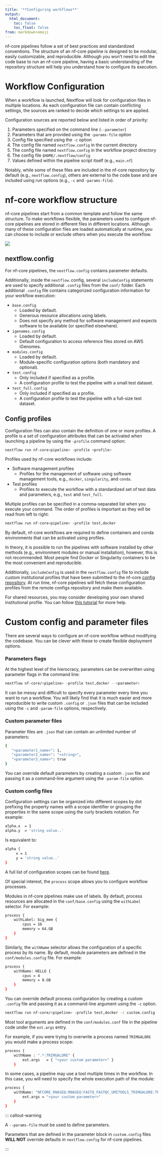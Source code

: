 ```yaml
---
title: '**Configuring workflows**'
output:
  html_document:
    toc: false
    toc_float: false
from: markdown+emoji
---
```


nf-core pipelines follow a set of best practices and standardized conventions. The structure of an nf-core pipeline is designed to be modular, easily customizable, and reproducible. Although you won’t need to edit the code base to run an nf-core pipeline, having a basic understanding of the repository structure will help you understand how to configure its execution.

# Workflow Configuration

When a workflow is launched, Nextflow will look for configuration files in multiple locations. As each configuration file can contain conflicting settings, the sources are ranked to decide which settings to are applied.

Configuration sources are reported below and listed in order of priority:

1. Parameters specified on the command line (`--parameter`)
2. Parameters that are provided using the `-params-file` option
3. Config file specified using the `-c` option
4. The config file named `nextflow.config` in the current directory
5. The config file named `nextflow.config` in the workflow project directory
6. The config file `$HOME/.nextflow/config`
7. Values defined within the pipeline script itself (e.g., `main.nf`)

Notably, while some of these files are included in the nf-core repository by default (e.g., `nextflow.config`), others are external to the code base and are included using run options (e.g., `-c` and `-params-file`).

# nf-core workflow structure

nf-core pipelines start from a common template and follow the same structure. To make workflows flexible, the parameters used to configure nf-core pipelines are stored in different files in different locations. Although many of these configuration files are loaded automatically at runtime, you can choose to include or exclude others when you execute the workflow.

![](../figs/1.3_structure.excalidraw.png)

## nextflow.config

For nf-core pipelines, the `nextflow.config` contains parameter defaults.

Additionally, inside the `nextflow.`config, several `includeConfig` statements are used to specify additional `.config` files from the `conf/` folder. Each additional `.config` file contains categorized configuration information for your workflow execution:

- `base.config`
  - Loaded by default.
  - Generous resource allocations using labels.
  - Does not specify any method for software management and expects software to be available (or specified elsewhere).
- `igenomes.config`
  - Loaded by default.
  - Default configuration to access reference files stored on AWS iGenomes.
- `modules.config`
  - Loaded by default.
  - Module-specific configuration options (both mandatory and optional).
- `test.config`
  - Only included if specified as a profile.
  - A configuration profile to test the pipeline with a small test dataset.
- `test_full.config`
  - Only included if specified as a profile.
  - A configuration profile to test the pipeline with a full-size test dataset.

## Config profiles

Configuration files can also contain the definition of one or more profiles. A profile is a set of configuration attributes that can be activated when launching a pipeline by using the `-profile` command option:

```bash
nextflow run nf-core<pipeline> -profile <profile>
```

Profiles used by nf-core workflows include:

- Software management profiles
  - Profiles for the management of software using software management tools, e.g., `docker`, `singularity`, and `conda`.
- Test profiles
  - Profiles to execute the workflow with a standardized set of test data and parameters, e.g., `test` and `test_full`.

Multiple profiles can be specified in a comma-separated list when you execute your command. The order of profiles is important as they will be read from left to right:

```bash
nextflow run nf-core<pipeline> -profile test,docker
```

By default, nf-core workflows are required to define containers and conda environments that can be activated using profiles.

In theory, it is possible to run the pipelines with software installed by other methods (e.g., environment modules or manual installation), however, this is not recommended. Most people find Docker or Singularity containers to be the most convenient and reproducible.

Additionally, `includeConfig` is used in the `nextflow.config` file to include custom institutional profiles that have been submitted to the nf-core [config repository](https://github.com/nf-core/configs). At run time, nf-core pipelines will fetch these configuration profiles from the remote configs repository and make them available.

For shared resources, you may consider developing your own shared institutional profile. You can follow [this tutorial](https://nf-co.re/docs/usage/tutorials/step_by_step_institutional_profile) for more help.

# Custom config and parameter files

There are several ways to configure an nf-core workflow without modifying the codebase. You can be clever with these to create flexible deployment options.

### Parameters flags

At the highest level of the hierocracy, parameters can be overwritten using parameter flags in the command line:

```bash
nextflow nf-core/<pipeline> -profile test,docker --<parameter>
```

It can be messy and difficult to specify every parameter every time you want to run a workflow. You will likely find that it is much easier and more reproducible to write custom `.config` or `.json` files that can be included using the `-c` and `-param-file` options, respectively.

### Custom parameter files

Parameter files are `.json` that can contain an unlimited number of parameters:

```bash
{
   "<parameter1_name>": 1,
   "<parameter2_name>": "<string>",
   "<parameter3_name>": true
}
```

You can override default parameters by creating a custom `.json` file and passing it as a command-line argument using the `-param-file` option.

### Custom config files

Configuration settings can be organized into different scopes by dot prefixing the property names with a scope identifier or grouping the properties in the same scope using the curly brackets notation. For example:

```bash
alpha.x  = 1
alpha.y  = 'string value..'
```

Is equivalent to:

```bash
alpha {
     x = 1
     y = 'string value..'
}
```

A full list of configuration scopes can be found [here](https://www.nextflow.io/docs/latest/config.html#config-scopes).

Of special interest, the `process` scope allows you to configure workflow processes.

Modules in nf-core pipelines make use of labels. By default, process resources are allocated in the `conf/base.config` using the `withLabel` selector. For example:

```bash
process {
    withLabel: big_mem {
        cpus = 16
        memory = 64.GB
    }
}
```

Similarly, the `withName` selector allows the configuration of a specific process by its name. By default, module parameters are defined in the `conf/modules.config` file. For example:

```bash
process {
    withName: HELLO {
        cpus = 4
        memory = 8.GB
    }
}
```

You can override default process configuration by creating a custom `.config` file and passing it as a command-line argument using the `-c` option.

```bash
nextflow run nf-core/<pipeline> -profile test,docker -c custom.config
```

Most tool arguments are defined in the `conf/modules.conf` file in the pipeline code under the `ext.args` entry.

For example, if you were trying to overwrite a process named `TRIMGALORE` you would make a process scope:

```bash
process {
    withName : ".*:TRIMGALORE" {
        ext.args   = { "<your custom parameter>" }
    }
```

In some cases, a pipeline may use a tool multiple times in the workflow. In this case, you will need to specify the whole execution path of the module:

```bash
process {
    withName: "NFCORE_RNASEQ:RNASEQ:FASTQ_FASTQC_UMITOOLS_TRIMGALORE:TRIMGALORE" {
        ext.args = "<your custom parameter>"
    }
}
```

::: callout-warning

A `--params-file` must be used to define parameters.

Parameters that are defined in the parameter block in `custom.config` files **WILL NOT** override defaults in `nextflow.config` for nf-core pipelines.

:::

